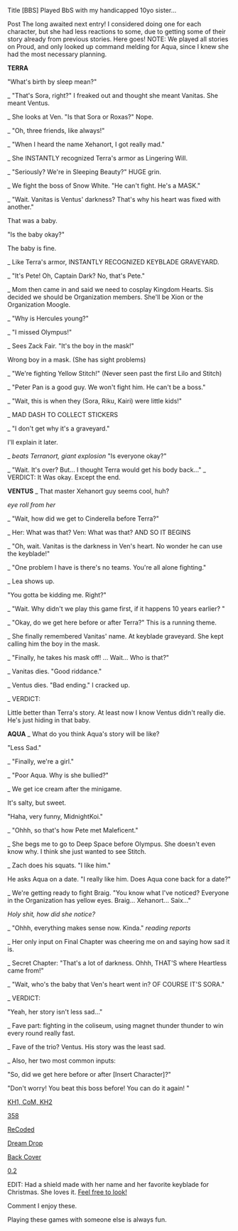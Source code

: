 Title
[BBS] Played BbS with my handicapped 10yo sister...

Post
The long awaited next entry!  I considered doing one for each character,  but she had less reactions to some, due to getting some of their story already from previous stories.  Here goes! NOTE: We played all stories on Proud, and only looked up command melding for Aqua, since I knew she had the most necessary planning. 

**TERRA**


"What's birth by sleep mean?"

_
"That's Sora, right?" I freaked out and thought she meant Vanitas. She meant Ventus. 

_
She looks at Ven. "Is that Sora or Roxas?" Nope.

_
"Oh, three friends,  like always!"

_
"When I heard the name Xehanort, I got really mad."

_
She INSTANTLY  recognized Terra's armor as Lingering Will.

_
"Seriously? We're in Sleeping Beauty?" HUGE grin.

_
We fight the boss of Snow White. "He can't fight.  He's a MASK."

_
"Wait.  Vanitas is Ventus' darkness?  That's why his heart was fixed with another."

That was a baby. 

"Is the baby okay?"

The baby is fine.

_
Like Terra's armor, INSTANTLY RECOGNIZED KEYBLADE GRAVEYARD.

_
"It's Pete!  Oh, Captain Dark? No, that's Pete."

_
Mom then came in and said we need to cosplay Kingdom Hearts. Sis decided we should be Organization members.  She'll be Xion or the Organization Moogle. 

_
"Why is Hercules young?"

_
"I missed Olympus!"

_
Sees Zack Fair.  "It's the boy in the mask!"

Wrong boy in a mask. (She has sight problems)

_
"We're fighting Yellow Stitch!" (Never seen past the first Lilo and Stitch)

_
"Peter Pan is a good guy. We won't fight him. He can't be a boss."

_
"Wait,  this is when they (Sora, Riku, Kairi) were little kids!"

_
MAD DASH TO COLLECT STICKERS

_
"I don't get why it's a graveyard."

I'll explain it later.

_
*beats Terranort, giant explosion*
"Is everyone okay?"

_
"Wait.  It's over? But... I thought Terra would get his body back..."
_
VERDICT:
It Was okay. Except the end. 



**VENTUS**
_
That master Xehanort guy seems cool,  huh?

*eye roll from her*

_
"Wait,  how did we get to Cinderella before Terra?"

_
Her: What was that? 
Ven: What was that? 
AND SO IT BEGINS

_
"Oh, wait.  Vanitas is the darkness in Ven's heart.  No wonder he can use the keyblade!"

_
"One problem I have is there's no teams. You're all alone fighting."

_
Lea shows up. 

"You gotta be kidding me.  Right?"

_
"Wait.  Why didn't we play this game first, if it happens 10 years earlier? "

_
"Okay, do we get here before or after Terra?"
This is a running theme. 

_
She finally remembered Vanitas' name.  At keyblade graveyard. She kept calling him the boy in the mask. 

_
"Finally,  he takes his mask off! ... Wait... Who is that?"

_
Vanitas dies. "Good riddance."

_
Ventus dies. "Bad ending."
I cracked up. 

_
VERDICT:

Little better than Terra's story. At least now I know Ventus didn't really die. He's just hiding in that baby. 



**AQUA**
_
What do you think Aqua's story will be like? 

"Less Sad."

_
"Finally,  we're a girl."

_
"Poor Aqua.  Why is she bullied?"

_
We get ice cream after the minigame.

It's salty, but sweet. 

"Haha, very funny,  MidnightKoi."

_
"Ohhh, so that's how Pete met Maleficent."

_
She begs me to go to Deep Space before Olympus. She doesn't even know why.  I think she just wanted to see Stitch. 

_
Zach does his squats. "I like him."

He asks Aqua on a date.  "I really like him. Does Aqua cone back for a date?"

_
We're getting ready to fight Braig. "You know what I've noticed? Everyone in the Organization has yellow eyes.  Braig... Xehanort... Saix..."

*Holy shit, how did she notice?*

_
"Ohhh, everything makes sense now. Kinda." *reading reports*

_
Her only input on Final Chapter was cheering me on and saying how sad it is.

_
Secret Chapter: "That's a lot of darkness.  Ohhh, THAT'S where Heartless came from!"

_
"Wait,  who's the baby that Ven's heart went in? OF COURSE IT'S SORA."

_
VERDICT:

"Yeah, her story isn't less sad..."

_
Fave part: fighting in the coliseum, using magnet thunder thunder to win every round really fast. 

_
Fave of the trio?  Ventus. His story was the least sad. 

_
Also, her two most common inputs:

"So, did we get here before or after [Insert Character]?"

"Don't worry!  You beat this boss before!  You can do it again! "



[KH1, CoM, KH2](https://re.reddit.com/r/KingdomHearts/comments/71jqfu/discussion_playing_through_the_games_for_my_10yo/)

[358](https://re.reddit.com/r/KingdomHearts/comments/71zyes/358_just_watched_3582_days_with_my_10_yo/)

[ReCoded](https://www.reddit.com/r/KingdomHearts/comments/7car85/khcoded_watched_recoded_with_my_handicapped_10yo/)

[Dream Drop](https://www.reddit.com/r/KingdomHearts/comments/7ku2di/ddd_played_through_dream_drop_with_my_10_yo/)


[Back Cover](https://www.reddit.com/r/KingdomHearts/comments/7m1oir/chi_watched_back_cover_with_my_10_yo_handicapped/)

[0.2](https://www.reddit.com/r/KingdomHearts/comments/7m8vz0/kh28_played_through_02_with_my_10_yo_handicapped/)


EDIT: Had a shield made with her name and her favorite keyblade for Christmas. She loves it. [Feel free to look!](https://www.reddit.com/r/KingdomHearts/comments/7mypeb/discussion_got_a_shield_made_for_my_10_yo/)

Comment
I enjoy these. 

Playing these games with someone else is always fun. 

